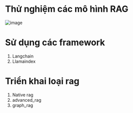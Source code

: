 # Thử nghiệm các mô hình RAG
![image](https://github.com/user-attachments/assets/8f4fd328-153f-4e04-8255-ad8e00e878fa)

# Sử dụng các framework
1. Langchain
2. Llamaindex
# Triển khai loại rag
1. Native rag
2. advanced_rag
3. graph_rag
